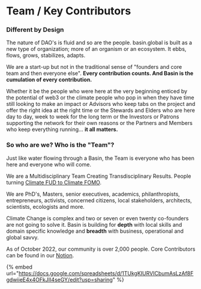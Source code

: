 # Team / Key Contributors

### Different by Design

The nature of DAO's is fluid and so are the people.  basin.global is built as a new type of organization; more of an organism or an ecosystem.  It ebbs, flows, grows, stabilizes, adapts.

We are a start-up but not in the traditional sense of "founders and core team and then everyone else".   **Every contribution counts.   And Basin is the cumulation of every contribution.** &#x20;

Whether it be the people who were here at the very beginning enticed by the potential of web3 or the climate people who pop in when they have time still looking to make an impact or Advisors who keep tabs on the project and offer the right idea at the right time or the Stewards and Elders who are here day to day, week to week for the long term or the Investors or Patrons supporting the network for their own reasons or the Partners and Members who keep everything running... **it all matters.**

### So who are we?  Who is the "Team"?&#x20;

Just like water flowing through a Basin, the Team is everyone who has been here and everyone who will come.&#x20;

We are a Multidisciplinary Team Creating Transdisciplinary Results.  People turning [Climate FUD to Climate FOMO](../../why/manifesto/climate-fud-to-climate-fomo.md). &#x20;

We are PhD's, Masters, senior executives, academics, philanthropists, entrepreneurs, activists, concerned citizens, local stakeholders, architects, scientists, ecologists and more.&#x20;

Climate Change is complex and two or seven or even twenty co-founders are not going to solve it.  Basin is building for **depth** with local skills and domain specific knowledge and **breadth** with business, operational and global savvy.

As of October 2022, our community is over 2,000 people.  Core Contributors can be found in our [Notion](../../quick-links/official-links.md).



{% embed url="https://docs.google.com/spreadsheets/d/1TUkgKIURVICbumAsLzAf8FgdwiieE4x4OFkJII4seGY/edit?usp=sharing" %}
